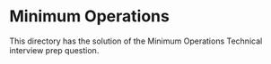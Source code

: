 # Minimum Operations

This directory has the solution of the Minimum Operations Technical interview prep question.